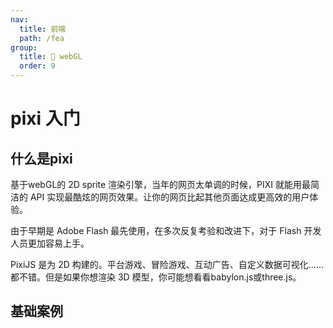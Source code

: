 ```yaml
---
nav:
  title: 前端
  path: /fea
group:
  title: 💊 webGL
  order: 9
---
```


# pixi 入门

## 什么是pixi

基于webGL的 2D sprite 渲染引擎，当年的网页太单调的时候，PIXI 就能用最简洁的 API 实现最酷炫的网页效果。让你的网页比起其他页面达成更高效的用户体验。

由于早期是 Adobe Flash 最先使用，在多次反复考验和改进下，对于 Flash 开发人员更加容易上手。

PixiJS 是为 2D 构建的。平台游戏、冒险游戏、互动广告、自定义数据可视化……都不错。但是如果你想渲染 3D 模型，你可能想看看babylon.js或three.js。

## 基础案例

<code src="./demos/base.tsx"></code>


